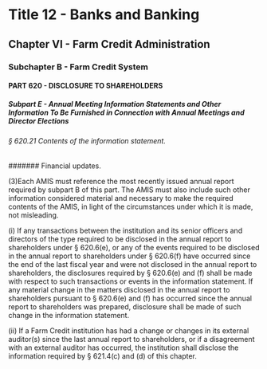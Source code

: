 
# Title 12 - Banks and Banking
## Chapter VI - Farm Credit Administration
### Subchapter B - Farm Credit System
#### PART 620 - DISCLOSURE TO SHAREHOLDERS
##### Subpart E - Annual Meeting Information Statements and Other Information To Be Furnished in Connection with Annual Meetings and Director Elections
###### § 620.21 Contents of the information statement.
####### Financial updates.

(3)Each AMIS must reference the most recently issued annual report required by subpart B of this part. The AMIS must also include such other information considered material and necessary to make the required contents of the AMIS, in light of the circumstances under which it is made, not misleading.

(i) If any transactions between the institution and its senior officers and directors of the type required to be disclosed in the annual report to shareholders under § 620.6(e), or any of the events required to be disclosed in the annual report to shareholders under § 620.6(f) have occurred since the end of the last fiscal year and were not disclosed in the annual report to shareholders, the disclosures required by § 620.6(e) and (f) shall be made with respect to such transactions or events in the information statement. If any material change in the matters disclosed in the annual report to shareholders pursuant to § 620.6(e) and (f) has occurred since the annual report to shareholders was prepared, disclosure shall be made of such change in the information statement.

(ii) If a Farm Credit institution has had a change or changes in its external auditor(s) since the last annual report to shareholders, or if a disagreement with an external auditor has occurred, the institution shall disclose the information required by § 621.4(c) and (d) of this chapter.
